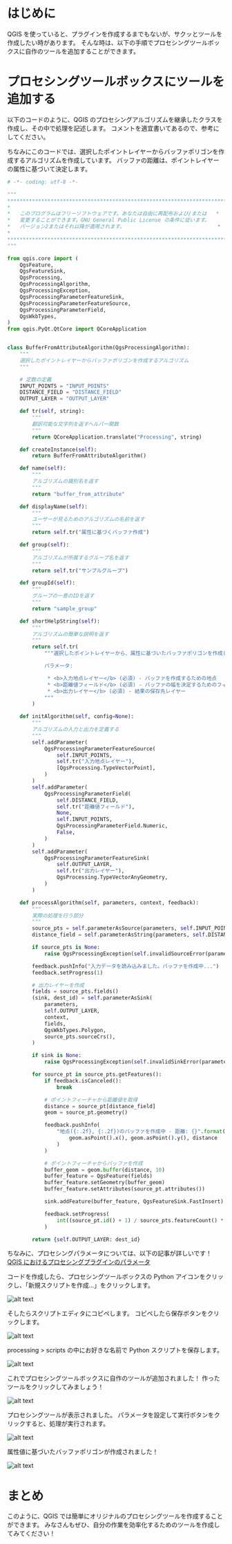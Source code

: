 <!--
title:   QGISでサクッとプロセッシングツールを作成しよう
tags:    GIS,Python,QGIS
private: true
-->

# はじめに

QGIS を使っていると、プラグインを作成するまでもないが、サクッとツールを作成したい時があります。
そんな時は、以下の手順でプロセシングツールボックスに自作のツールを追加することができます。

# プロセシングツールボックスにツールを追加する

以下のコードのように、QGIS のプロセシングアルゴリズムを継承したクラスを作成し、その中で処理を記述します。
コメントを適宜書いてあるので、参考にしてください。

ちなみにこのコードでは、選択したポイントレイヤーからバッファポリゴンを作成するアルゴリズムを作成しています。
バッファの距離は、ポイントレイヤーの属性に基づいて決定します。

```python
# -*- coding: utf-8 -*-

"""
***************************************************************************
*                                                                         *
*   このプログラムはフリーソフトウェアです。あなたは自由に再配布および/または   *
*   変更することができます。GNU General Public License の条件に従います。     *
*   バージョン2またはそれ以降が適用されます。                              *
*                                                                         *
***************************************************************************
"""

from qgis.core import (
    QgsFeature,
    QgsFeatureSink,
    QgsProcessing,
    QgsProcessingAlgorithm,
    QgsProcessingException,
    QgsProcessingParameterFeatureSink,
    QgsProcessingParameterFeatureSource,
    QgsProcessingParameterField,
    QgsWkbTypes,
)
from qgis.PyQt.QtCore import QCoreApplication


class BufferFromAttributeAlgorithm(QgsProcessingAlgorithm):
    """
    選択したポイントレイヤーからバッファポリゴンを作成するアルゴリズム
    """

    # 定数の定義
    INPUT_POINTS = "INPUT_POINTS"
    DISTANCE_FIELD = "DISTANCE_FIELD"
    OUTPUT_LAYER = "OUTPUT_LAYER"

    def tr(self, string):
        """
        翻訳可能な文字列を返すヘルパー関数
        """
        return QCoreApplication.translate("Processing", string)

    def createInstance(self):
        return BufferFromAttributeAlgorithm()

    def name(self):
        """
        アルゴリズムの識別名を返す
        """
        return "buffer_from_attribute"

    def displayName(self):
        """
        ユーザーが見るためのアルゴリズムの名前を返す
        """
        return self.tr("属性に基づくバッファ作成")

    def group(self):
        """
        アルゴリズムが所属するグループ名を返す
        """
        return self.tr("サンプルグループ")

    def groupId(self):
        """
        グループの一意のIDを返す
        """
        return "sample_group"

    def shortHelpString(self):
        """
        アルゴリズムの簡単な説明を返す
        """
        return self.tr(
            """選択したポイントレイヤーから、属性に基づいたバッファポリゴンを作成します。

            パラメータ:

             * <b>入力地点レイヤー</b> (必須) - バッファを作成するための地点
             * <b>距離値フィールド</b> (必須) - バッファの幅を決定するためのフィールド
             * <b>出力レイヤー</b> (必須) - 結果の保存先レイヤー
            """
        )

    def initAlgorithm(self, config=None):
        """
        アルゴリズムの入力と出力を定義する
        """
        self.addParameter(
            QgsProcessingParameterFeatureSource(
                self.INPUT_POINTS,
                self.tr("入力地点レイヤー"),
                [QgsProcessing.TypeVectorPoint],
            )
        )
        self.addParameter(
            QgsProcessingParameterField(
                self.DISTANCE_FIELD,
                self.tr("距離値フィールド"),
                None,
                self.INPUT_POINTS,
                QgsProcessingParameterField.Numeric,
                False,
            )
        )
        self.addParameter(
            QgsProcessingParameterFeatureSink(
                self.OUTPUT_LAYER,
                self.tr("出力レイヤー"),
                QgsProcessing.TypeVectorAnyGeometry,
            )
        )

    def processAlgorithm(self, parameters, context, feedback):
        """
        実際の処理を行う部分
        """
        source_pts = self.parameterAsSource(parameters, self.INPUT_POINTS, context)
        distance_field = self.parameterAsString(parameters, self.DISTANCE_FIELD, context)

        if source_pts is None:
            raise QgsProcessingException(self.invalidSourceError(parameters, self.INPUT_POINTS))

        feedback.pushInfo("入力データを読み込みました。バッファを作成中...")
        feedback.setProgress(1)

        # 出力レイヤーを作成
        fields = source_pts.fields()
        (sink, dest_id) = self.parameterAsSink(
            parameters,
            self.OUTPUT_LAYER,
            context,
            fields,
            QgsWkbTypes.Polygon,
            source_pts.sourceCrs(),
        )

        if sink is None:
            raise QgsProcessingException(self.invalidSinkError(parameters, self.OUTPUT_LAYER))

        for source_pt in source_pts.getFeatures():
            if feedback.isCanceled():
                break

            # ポイントフィーチャから距離値を取得
            distance = source_pt[distance_field]
            geom = source_pt.geometry()

            feedback.pushInfo(
                "地点({:.2f}, {:.2f})のバッファを作成中 - 距離: {}".format(
                    geom.asPoint().x(), geom.asPoint().y(), distance
                )
            )

            # ポイントフィーチャからバッファを作成
            buffer_geom = geom.buffer(distance, 10)
            buffer_feature = QgsFeature(fields)
            buffer_feature.setGeometry(buffer_geom)
            buffer_feature.setAttributes(source_pt.attributes())

            sink.addFeature(buffer_feature, QgsFeatureSink.FastInsert)

            feedback.setProgress(
                int((source_pt.id() + 1) / source_pts.featureCount() * 100)
            )

        return {self.OUTPUT_LAYER: dest_id}
```

ちなみに、プロセシングパラメータについては、以下の記事が詳しいです！
[QGIS におけるプロセシングプラグインのパラメータ](https://qiita.com/kntoshiya/items/649bb11123a110750727)

コードを作成したら、プロセシングツールボックスの Python アイコンをクリックし、「新規スクリプトを作成...」をクリックします。

![alt text](images/20240703_QGISでサクッとプロセシングツールを作成しよう/image.png)

そしたらスクリプトエディタにコピペします。
コピペしたら保存ボタンをクリックします。

![alt text](images/20240703_QGISでサクッとプロセシングツールを作成しよう/image-1.png)

processing > scripts の中にお好きな名前で Python スクリプトを保存します。

![alt text](images/20240703_QGISでサクッとプロセシングツールを作成しよう/image-2.png)

これでプロセシングツールボックスに自作のツールが追加されました！
作ったツールをクリックしてみましょう！

![alt text](images/20240703_QGISでサクッとプロセシングツールを作成しよう/image-3.png)

プロセシングツールが表示されました。
パラメータを設定して実行ボタンをクリックすると、処理が実行されます。

![alt text](images/20240703_QGISでサクッとプロセシングツールを作成しよう/image-4.png)

属性値に基づいたバッファポリゴンが作成されました！

![alt text](images/20240703_QGISでサクッとプロセシングツールを作成しよう/image-5.png)

# まとめ

このように、QGIS では簡単にオリジナルのプロセシングツールを作成することができます。
みなさんもぜひ、自分の作業を効率化するためのツールを作成してみてください！
